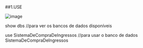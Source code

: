 ##1.USE


![image](https://user-images.githubusercontent.com/50914198/130369164-55ea15f9-6502-47bb-b00d-40620292f3b5.png)

show dbs //para ver os bancos de dados disponíveis

use SistemaDeCompraDeIngressos     //para usar o banco de dados SistemaDeCompraDeIngressos


